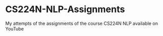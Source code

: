 # CS224N-NLP-Assignments
 My attempts of the assignments of the course CS224N NLP available on YouTube
